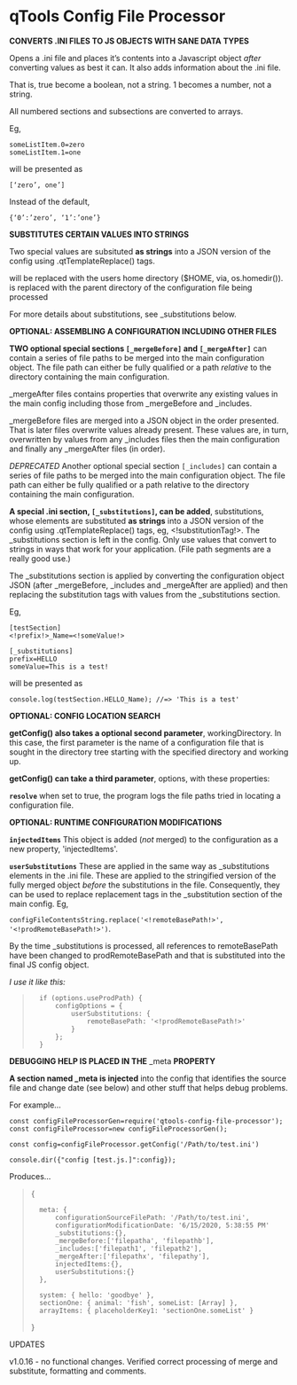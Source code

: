 # qTools Config File Processor

__CONVERTS .INI FILES TO JS OBJECTS WITH SANE DATA TYPES__

Opens a .ini file and places it’s contents into a Javascript object
_after_ converting values as best it can. It also adds information about
the .ini file.

That is, true become a boolean, not a string. 1 becomes a number, not a
string.

All numbered sections and subsections are converted to arrays.

Eg,

    someListItem.0=zero
    someListItem.1=one

will be presented as

    [‘zero’, one’]

Instead of the default,

    {‘0’:’zero’, ‘1’:’one’}
    
__SUBSTITUTES CERTAIN VALUES INTO STRINGS__

Two special values are subsituted __as strings__ into a JSON version of the
config using .qtTemplateReplace() tags.

<!userHomeDir!> will be replaced with the users home directory ($HOME, via, os.homedir()).

<!configDir!> is replaced with the parent directory of the configuration file being processed

For more details about substitutions, see _substitutions below.

__OPTIONAL: ASSEMBLING A CONFIGURATION INCLUDING OTHER FILES__

**TWO optional special sections ``[_mergeBefore]`` and ``[_mergeAfter]``** can contain a series of file paths to be merged
into the main configuration object. The file path can either be fully qualified or 
a path *relative* to the directory containing the main configuration.

_mergeAfter files contains properties that overwrite any existing values in the main config
including those from _mergeBefore and _includes.

_mergeBefore files are merged into a JSON object in the order presented. That is later files
overwrite values already present. These values are, in turn, overwritten by values from any
_includes files then the main configuration and finally any _mergeAfter files (in order).

*DEPRECATED* Another optional special section ``[_includes]`` can contain a series of file paths to be merged
into the main configuration object. The file path can either be fully qualified or 
a path relative to the directory containing the main configuration.



**A special .ini section, ``[_substitutions]``, can be added**, substitutions,
whose elements are substituted __as strings__ into a JSON version of the
config using .qtTemplateReplace() tags, eg, <!substitutionTag!>. The
_substitutions section is left in the config. Only use values that
convert to strings in ways that work for your application. (File path
segments are a really good use.)
    
The _substitutions section is applied by converting the configuration object JSON (after 
_mergeBefore, _includes and _mergeAfter are applied) and then replacing the substitution
tags with values from the _substitutions section.


Eg,
	
	[testSection]
    <!prefix!>_Name=<!someValue!>
    
    [_substitutions]
    prefix=HELLO
    someValue=This is a test!

will be presented as

    console.log(testSection.HELLO_Name); //=> 'This is a test'


__OPTIONAL: CONFIG LOCATION SEARCH__

**getConfig() also takes a optional second parameter**, workingDirectory. 
In this case, the first parameter is the name of a configuration file 
that is sought in the directory tree starting with the specified directory 
and working up.

**getConfig() can take a third parameter**, options, with these properties:

**`resolve`**	when set to true, the program logs the file paths tried in locating a configuration file.



__OPTIONAL: RUNTIME CONFIGURATION MODIFICATIONS__

**`injectedItems`** This object is added (*not* merged) to the configuration as a new property, 'injectedItems'.

**`userSubstitutions`**	These are applied in the same way as _substitutions elements in the .ini 
file. These are applied to the stringified version of the fully merged object *before* the
substitutions in the file. Consequently, they can be used to replace replacement tags in
the _substitution section of the main config. Eg, 

`configFileContentsString.replace('<!remoteBasePath!>', '<!prodRemoteBasePath!>')`.

By the time _substitutions is processed, all references to remoteBasePath have been changed
to prodRemoteBasePath and that is substituted into the final JS config object.

_I use it like this:_

>		if (options.useProdPath) {
>			configOptions = {
>				userSubstitutions: {
>					remoteBasePath: '<!prodRemoteBasePath!>'
>				}
>			};
>		}




__DEBUGGING HELP IS PLACED IN THE__ _meta __PROPERTY__

**A section named _meta is injected** into the config that identifies the 
source file and change date (see below) and other stuff that helps debug problems.

For example…

    
    const configFileProcessorGen=require('qtools-config-file-processor');
    const configFileProcessor=new configFileProcessorGen();
    
    const config=configFileProcessor.getConfig('/Path/to/test.ini')
    
    console.dir({"config [test.js.]":config});
    

Produces…


>	{
>
>		meta: {
>			configurationSourceFilePath: '/Path/to/test.ini',
>			configurationModificationDate: '6/15/2020, 5:38:55 PM'
>			_substitutions:{},
>			_mergeBefore:['filepatha', 'filepathb'],
>			_includes:['filepath1', 'filepath2'],
>			_mergeAfter:['filepathx', 'filepathy'],
>			injectedItems:{},
>			userSubstitutions:{}
>		},
>		
>		system: { hello: 'goodbye' },
>		sectionOne: { animal: 'fish', someList: [Array] },
>		arrayItems: { placeholderKey1: 'sectionOne.someList' }
>	}


UPDATES

v1.0.16 - no functional changes. Verified correct processing of merge and substitute,
formatting and comments.


